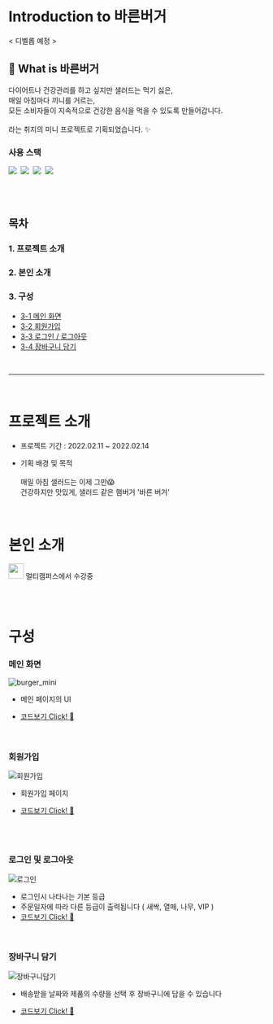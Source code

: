 # Introduction to 바른버거

< 디벨롭 예정 >

## 🌱 What is 바른버거

다이어트나 건강관리를 하고 싶지만 샐러드는 먹기 싫은,<br>
매일 아침마다 끼니를 거르는,<br>
모든 소비자들이 지속적으로 건강한 음식을 먹을 수 있도록 만들어갑니다.
<br><br>라는 취지의 미니 프로젝트로 기획되었습니다. :sparkles:

### 사용 스택
 
<img src="https://img.shields.io/badge/react-61DAFB?style=for-the-badge&logo=react&logoColor=black">&nbsp;
<img src="https://img.shields.io/badge/javascript-F7DF1E?style=for-the-badge&logo=javascript&logoColor=black">&nbsp;
<img src="https://img.shields.io/badge/css-1572B6?style=for-the-badge&logo=css3&logoColor=white">&nbsp;
<img src="https://img.shields.io/badge/Spring-6DB33F?style=for-the-badge&logo=Spring&logoColor=white">


<br>
<br>

## 목차
### 1. 프로젝트 소개
### 2. 본인 소개
### 3. 구성
- [3-1 메인 화면](#메인-화면)
- [3-2 회원가입](#회원가입)
- [3-3 로그인 / 로그아웃](#로그인-및-로그아웃)
- [3-4 장바구니 담기](#장바구니-담기)
<br>

***

<br>

# 프로젝트 소개
- 프로젝트 기간 : 2022.02.11 ~ 2022.02.14 

- 기획 배경 및 목적<br><br>
매일 아침 샐러드는 이제 그만😱
<br>건강하지만 맛있게, 샐러드 같은 햄버거 '바른 버거'
<br><br><br>
# 본인 소개

[<img width="30" src="https://user-images.githubusercontent.com/74857433/114282246-b567cb80-9a7d-11eb-9bfe-8982f04e1cfc.png" />](https://github.com/jayPark14) 멀티캠퍼스에서 수강중



<br><br>
# 구성
### 메인 화면
![burger_mini](https://user-images.githubusercontent.com/100342241/159518342-b72e7282-d9ce-45a2-b7b1-ca6c784072fb.gif)
- 메인 페이지의 UI
* [코드보기 Click! :monocle_face:](https://github.com/jayPark14/burger_miniProject/blob/master/src/burger/Home.js) 
<br><br><br>
### 회원가입
![회원가입](https://user-images.githubusercontent.com/100342241/159522430-d9b337e4-1e26-4a31-a452-018b08928fe6.gif)
- 회원가입 페이지
* [코드보기 Click! :monocle_face:](https://github.com/jayPark14/burger_miniProject/blob/master/src/burger/Register.js)  
<br><br><br>
### 로그인 및 로그아웃
![로그인](https://user-images.githubusercontent.com/100342241/159522674-c59a4661-b1bc-43f2-890c-a303b377d916.gif)
- 로그인시 나타나는 기본 등급
- 주문일자에 따라 다른 등급이 출력됩니다 ( 새싹, 열매, 나무, VIP )
- [코드보기 Click! :monocle_face:](https://github.com/jayPark14/burger_miniProject/blob/master/src/burger/LoginPage.js) 
<br><br><br>
### 장바구니 담기
![장바구니담기](https://user-images.githubusercontent.com/100342241/159598905-656425eb-12c9-433b-806d-ef0d062bffae.gif)
- 배송받을 날짜와 제품의 수량을 선택 후 장바구니에 담을 수 있습니다
* [코드보기 Click! :monocle_face:](https://github.com/jayPark14/burger_miniProject/blob/master/src/burger/Select.js) 
